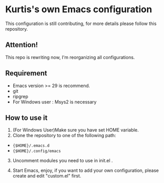 # Kurtis's own Emacs configuration

This configuration is still contributing, for more details please follow this repository.

## Attention!
This repo is rewriting now, I'm reorganizing all configurations.

## Requirement

- Emacs version >= 29 is recommend.
- git
- ripgrep
- For Windows user : Msys2 is necessary

## How to use it

1. (For Windows User)Make sure you have set HOME variable.
2. Clone the repository to one of the following path: 

- `{$HOME}/.emacs.d`
- `{$HOME}/.config/emacs`

3. Uncomment modules you need to use in init.el .

4. Start Emacs, enjoy, if you want to add your own configuration, please create and edit "custom.el" first.
